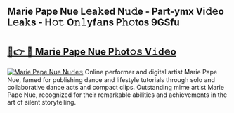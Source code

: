 ## Marie Pape Nue L𝚎a𝚔ed N𝚞𝚍e - Part-ymx Vi𝚍𝚎o L𝚎a𝚔s - H𝚘𝚝 O𝚗𝚕yf𝚊ns P𝚑𝚘tos 9GSfu

# <h2><a href="http://kfeksmu.oniu.top/?m=Marie+Pape+Nue">🔗👉 🔴 Marie Pape Nue P𝚑ot𝚘𝚜 V𝚒d𝚎o</a></h2>

[![Marie Pape Nue Nu𝚍e𝚜](https://i.imgur.com/0qMVB7G.gif)](http://kfeksmu.oniu.top/?m=Marie+Pape+Nue)
Online performer and digital artist Marie Pape Nue, famed for publishing dance and lifestyle tutorials through solo and collaborative dance acts and compact clips. Outstanding mime artist Marie Pape Nue, recognized for their remarkable abilities and achievements in the art of silent storytelling.  
